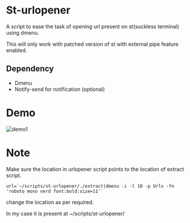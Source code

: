 # St-urlopener
A script to ease the task of opening url present on st(suckless terminal) using dmenu.

This will only work with patched version of st with external pipe feature enabled.

## Dependency
+ Dmenu
+ Notify-send for notification (optional)

# Demo
![demo1](/demo1.gif)

# Note
Make sure the location in urlopener script points to the location of extract script.

```
url=`~/scripts/st-urlopener/./extract|dmenu -i -l 10 -p Urls -fn 'roboto mono nerd font:bold:size=11'` 
```
change the location as per required.

In my case it is present at ~/scripts/st-urlopener/

